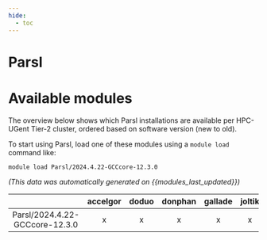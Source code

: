 ```yaml
---
hide:
  - toc
---
```


Parsl
=====

# Available modules


The overview below shows which Parsl installations are available per HPC-UGent Tier-2 cluster, ordered based on software version (new to old).

To start using Parsl, load one of these modules using a `module load` command like:

```shell
module load Parsl/2024.4.22-GCCcore-12.3.0
```

*(This data was automatically generated on {{modules_last_updated}})*  

| |accelgor|doduo|donphan|gallade|joltik|litleo|shinx|
| :---: | :---: | :---: | :---: | :---: | :---: | :---: | :---: |
|Parsl/2024.4.22-GCCcore-12.3.0|x|x|x|x|x|x|x|
